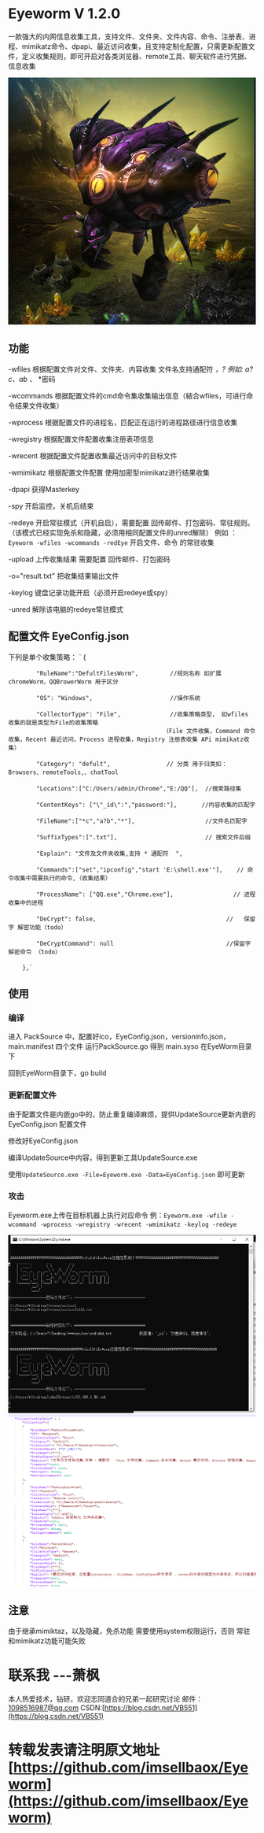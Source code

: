 # Eyeworm V 1.2.0 
一款强大的内网信息收集工具，支持文件、文件夹、文件内容、命令、注册表、进程、mimikatz命令、dpapi、最近访问收集，且支持定制化配置，只需更新配置文件，定义收集规则，即可开启对各类浏览器、remote工具、聊天软件进行凭据、信息收集

![EyeWorm](EyeWorm.jpg)

## 功能
-wfiles  根据配置文件对文件、文件夹、内容收集 文件名支持通配符 *，?  例如: a?c、ab* 、 *密码


-wcommands  根据配置文件的cmd命令集收集输出信息（結合wfiles，可进行命令结果文件收集）


-wprocess 根据配置文件的进程名，匹配正在运行的进程路径进行信息收集


-wregistry 根据配置文件配置收集注册表项信息


-wrecent  根据配置文件配置收集最近访问中的目标文件


-wmimikatz 根据配置文件配置 使用加密型mimikatz进行结果收集


-dpapi 获得Masterkey


-spy 开启监控，关机后结束


-redeye 开启常驻模式（开机自启），需要配置 回传邮件、打包密码、常驻规则。（该模式已经实现免杀和隐藏，必须用相同配置文件的unred解除）
例如 ：`Eyeworm -wfiles -wcommands -redEye` 开启文件、命令 的常驻收集


-upload 上传收集结果 需要配置 回传邮件、打包密码


-o="result.txt" 把收集结果输出文件


-keylog 键盘记录功能开启（必须开启redeye或spy）


-unred 解除该电脑的redeye常驻模式

## 配置文件 EyeConfig.json

下列是单个收集策略：
`        {

            "RuleName":"DefultFilesWorm",         //规则名称 如扩展chromeWorm，QQBrowerWorm 用于区分
            
            "OS": "Windows",                      //操作系统   
            
            "CollectorType": "File",              //收集策略类型， 如wfiles 收集的就是类型为File的收集策略 
                                                （File 文件收集，Command 命令收集，Recent 最近访问，Process 进程收集，Registry 注册表收集 APi mimikatz收集）
            
            "Category": "defult",                // 分类 用于归类如：Browsers、remoteTools,、chatTool
            
            "Locations":["C:/Users/admin/Chrome","E:/QQ"],  //搜索路径集
            
            "ContentKeys": ["\"_id\":","password:"],       //内容收集的匹配字
            
            "FileName":["*c","a?b","*"],                    //文件名匹配字            
            
            "SuffixTypes":[".txt"],                         // 搜索文件后缀
            
            "Explain": "文件及文件夹收集,支持 * 通配符  ",
            
            "Commands":["set","ipconfig","start 'E:\shell.exe'"],    // 命令收集中需要执行的命令,（收集结果）
            
            "ProcessName": ["QQ.exe","Chrome.exe"],                 // 进程收集中的进程
            
            "DeCrypt": false,                                     //   保留字 解密功能（todo）
            
            "DeCryptCommand": null                                //保留字  解密命令 （todo）
            
        },`
           
## 使用

### 编译
进入 PackSource 中，配置好ico，EyeConfig.json，versioninfo.json，main.manifest 四个文件 运行PackSource.go 得到 main.syso 在EyeWorm目录下


回到EyeWorm目录下，go build 

### 更新配置文件
由于配置文件是内嵌go中的，防止重复编译麻烦，提供UpdateSource更新内嵌的EyeConfig.json 配置文件


修改好EyeConfig.json


编译UpdateSource中内容，得到更新工具UpdateSource.exe


使用`UpdateSource.exe -File=Eyeworm.exe -Data=EyeConfig.json`  即可更新


### 攻击
Eyeworm.exe上传在目标机器上执行对应命令
例：`Eyeworm.exe -wfile -wcommand -wprocess -wregistry -wrecent -wmimikatz -keylog -redeye`

![commnd](img1.png)
![config](img2.png)

## 注意
由于继承mimiktaz，以及隐藏，免杀功能 需要使用system权限运行，否则 常驻和mimikatz功能可能失败

# 联系我                ---萧枫
本人热爱技术，钻研，欢迎志同道合的兄弟一起研究讨论
邮件：1098516987@qq.com      CSDN:[https://blog.csdn.net/VB551](https://blog.csdn.net/VB551)
# 转载发表请注明原文地址  [https://github.com/imsellbaox/Eyeworm](https://github.com/imsellbaox/Eyeworm)
